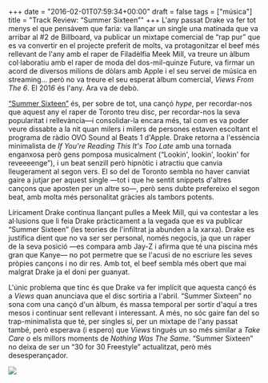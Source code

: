 +++
date = "2016-02-01T07:59:34+00:00"
draft = false
tags = ["música"]
title = "Track Review: “Summer Sixteen”"
+++
L'any passat Drake va fer tot menys el que pensàvem que faria: va llançar un single una matinada que va arribar al #2 de Billboard, va publicar un mixtape comercial de “rap pur” que es va convertir en el projecte preferit de molts, va protagonitzar el beef més rellevant de l'any amb el raper de Filadèlfia Meek Mill, va treure un àlbum col·laboratiu amb el raper de moda del dos-mil-quinze Future, va firmar un acord de diversos milions de dòlars amb Apple i el seu servei de música en streaming... però no va treure el seu esperat àlbum comercial, *Views From The 6*. El 201*6* és l'any. Ara va de debò.

<!-- more -->

[“Summer Sixteen”](https://itunes.apple.com/us/album/summer-sixteen-single/id1080145371) és, per sobre de tot, una cançó *hype*, per recordar-nos que aquest any el raper de Toronto treu disc, per recordar-nos la seva popularitat i rellevància—i consolidar-la encara més, tal com es va poder veure dissabte a la nit quan milers i milers de persones estaven escoltant el programa de ràdio OVO Sound al Beats 1 d'Apple. Drake retorna a l'essència minimalista de *If You're Reading This It's Too Late* amb una tornada enganxosa però gens pomposa musicalment (“Lookin', lookin', lookin' for reveeeenge”), i un beat senzill però hipnòtic i atractiu que canvia lleugerament al segon vers. El so del de Toronto sembla no haver canviat gaire a jutjar per aquest single —tot i que he sentit snippets d'altres cançons que aposten per un altre so—, però sens dubte prefereixo el segon beat, amb molta més personalitat gràcies als tambors potents.

Líricament Drake continua llançant pulles a Meek Mill, qui va contestar a les al·lusions que li feia Drake pràcticament a la vegada que es va publicar “Summer Sixteen” (les teories de l'infiltrat ja abunden a la xarxa). Drake es justifica dient que no va ser ser personal, només negocis, ja que un raper de la seva posició —es compara amb Jay-Z i afirma que té una piscina més gran que Kanye— no pot permetre que se l'acusi de no escriure les seves pròpies cançons i no dir res. Amb tot, el beef sembla més obert que mai malgrat Drake ja el doni per guanyat.

L'únic problema que tinc és que Drake va fer implícit que aquesta cançó és a *Views* quan anunciava que el disc sortiria a l'abril. “Summer Sixteen” no sona com una cançó d'un àlbum, és massa temporal per sortir d'aquí a tres mesos i continuar sent rellevant i interessant. A més, no sóc gaire fan del so trap-minimalista que té, per singles sí, per un mixtape de l'any passat també, però esperava (i espero) que *Views* tingués un so més similar a *Take Care* o els millors moments de *Nothing Was The Same*. “Summer Sixteen” no deixa de ser un “30 for 30 Freestyle” actualitzat, però més desesperançador. 

<img id="splashFade" src="https://36.media.tumblr.com/fa859d325f028a8fabcb6aebbdf37b93/tumblr_o1uzhzqGiU1u00ofno1_1280.png">